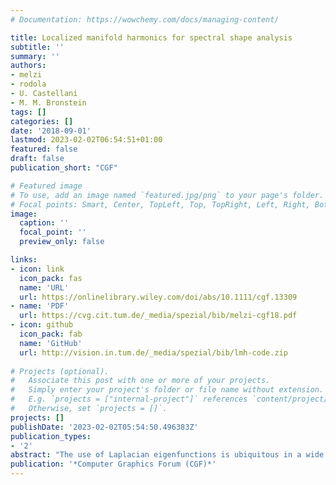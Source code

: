 ```yaml
---
# Documentation: https://wowchemy.com/docs/managing-content/

title: Localized manifold harmonics for spectral shape analysis
subtitle: ''
summary: ''
authors:
- melzi
- rodola
- U. Castellani
- M. M. Bronstein
tags: []
categories: []
date: '2018-09-01'
lastmod: 2023-02-02T06:54:51+01:00
featured: false
draft: false
publication_short: "CGF"

# Featured image
# To use, add an image named `featured.jpg/png` to your page's folder.
# Focal points: Smart, Center, TopLeft, Top, TopRight, Left, Right, BottomLeft, Bottom, BottomRight.
image:
  caption: ''
  focal_point: ''
  preview_only: false

links:
- icon: link
  icon_pack: fas
  name: 'URL'
  url: https://onlinelibrary.wiley.com/doi/abs/10.1111/cgf.13309
- name: 'PDF'
  url: https://cvg.cit.tum.de/_media/spezial/bib/melzi-cgf18.pdf
- icon: github
  icon_pack: fab
  name: 'GitHub'
  url: http://vision.in.tum.de/_media/spezial/bib/lmh-code.zip
    
# Projects (optional).
#   Associate this post with one or more of your projects.
#   Simply enter your project's folder or file name without extension.
#   E.g. `projects = ["internal-project"]` references `content/project/deep-learning/index.md`.
#   Otherwise, set `projects = []`.
projects: []
publishDate: '2023-02-02T05:54:50.496383Z'
publication_types:
- '2'
abstract: "The use of Laplacian eigenfunctions is ubiquitous in a wide range of computer graphics and geometry processing applications. In particular, Laplacian eigenbases allow generalizing the classical Fourier analysis to manifolds. A key drawback of such bases is their inherently global nature, as the Laplacian eigenfunctions carry geometric and topological structure of the entire manifold. In this paper, we introduce a new framework for local spectral shape analysis. We show how to efficiently construct localized orthogonal bases by solving an optimization problem that in turn can be posed as the eigendecomposition of a new operator obtained by a modification of the standard Laplacian. We study the theoretical and computational aspects of the proposed framework and showcase our new construction on the classical problems of shape approximation and correspondence. We obtain significant improvement compared to classical Laplacian eigenbases as well as other alternatives for constructing localized bases."
publication: '*Computer Graphics Forum (CGF)*'
---
```

